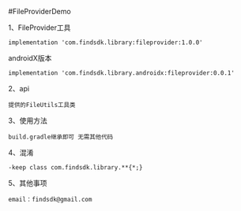 #FileProviderDemo


1、FileProvider工具

    implementation 'com.findsdk.library:fileprovider:1.0.0'
    
   androidX版本
    
    implementation 'com.findsdk.library.androidx:fileprovider:0.0.1'

2、api

    提供的FileUtils工具类
        
3、使用方法

    build.gradle继承即可 无需其他代码
   

4、混淆

    -keep class com.findsdk.library.**{*;}

5、其他事项

    email：findsdk@gmail.com
